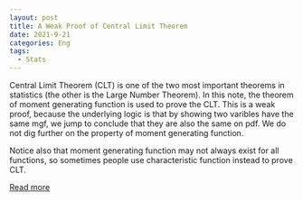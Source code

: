 ```yaml
---
layout: post
title: A Weak Proof of Central Limit Theorem
date: 2021-9-21
categories: Eng
tags:
  - Stats
---
```


Central Limit Theorem (CLT) is one of the two most important theorems in statistics (the
other is the Large Number Theorem). In this note, the theorem of moment generating function
is used to prove the CLT. This is a weak proof, because the underlying logic is that by showing two varibles have the same mgf, we jump to conclude that they are also the same on pdf. We do not dig further on the property of moment generating function.

Notice also that moment generating function may not always exist for all functions, so sometimes people use
characteristic function instead to prove CLT.

<a href="/pdf/clt.pdf" target="_blank">Read more</a>
